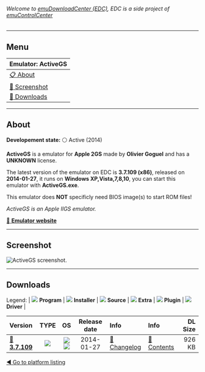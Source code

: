 ###### Welcome to [emuDownloadCenter (EDC)](https://github.com/PhoenixInteractiveNL/emuDownloadCenter/wiki/), EDC is a side project of [emuControlCenter](https://github.com/PhoenixInteractiveNL/emuControlCenter/wiki/)
***
## Menu
| **Emulator: ActiveGS** |
|:---------|
| [:clipboard: About](#about) |
| [:sunrise: Screenshot](#screenshot) |
| [:floppy_disk: Downloads](#downloads) |
***
## About
**Developement state:** :white_circle: Active (2014)

**ActiveGS** is a emulator for **Apple 2GS** made by **Olivier Goguel** and has a **UNKNOWN** license.

The latest version of the emulator on EDC is **3.7.109 (x86)**, released on **2014-01-27**, it runs on **Windows XP,Vista,7,8,10**, you can start this emulator with **ActiveGS.exe**.

This emulator does **NOT** specificly need BIOS image(s) to start ROM files!

_ActiveGS is an Apple IIGS emulator._

[:link: **Emulator website**](http://activegs.freetoolsassociation.com/)
***
## Screenshot
![](https://raw.githubusercontent.com/PhoenixInteractiveNL/emuDownloadCenter/master/hooks/activegs/emulator_screen_01.jpg "ActiveGS screenshot.")
***
## Downloads
Legend:
| ![](https://raw.githubusercontent.com/wiki/PhoenixInteractiveNL/emuDownloadCenter/images_misc/icon_program_24.png) **Program** | 
![](https://raw.githubusercontent.com/wiki/PhoenixInteractiveNL/emuDownloadCenter/images_misc/icon_installer_24.png) **Installer** | 
![](https://raw.githubusercontent.com/wiki/PhoenixInteractiveNL/emuDownloadCenter/images_misc/icon_source_code_24.png) **Source** | 
![](https://raw.githubusercontent.com/wiki/PhoenixInteractiveNL/emuDownloadCenter/images_misc/icon_extra_24.png) **Extra** | 
![](https://raw.githubusercontent.com/wiki/PhoenixInteractiveNL/emuDownloadCenter/images_misc/icon_plugin_24.png) **Plugin** | 
![](https://raw.githubusercontent.com/wiki/PhoenixInteractiveNL/emuDownloadCenter/images_misc/icon_driver_24.png) **Driver** | 
 
 
| Version  | TYPE | OS | Release date  | Info       | Info       | DL Size    |
|:---------|:----:|:--:|:-------------:|:-----------|:-----------|-----------:|
| [:floppy_disk: **3.7.109**](https://github.com/PhoenixInteractiveNL/edc-repo0006/raw/master/activegs/3.7.109.7z) | ![](https://raw.githubusercontent.com/wiki/PhoenixInteractiveNL/emuDownloadCenter/images_misc/icon_program_24.png) | ![](https://raw.githubusercontent.com/wiki/PhoenixInteractiveNL/emuDownloadCenter/images_misc/logo_windows_24.png)![](https://raw.githubusercontent.com/wiki/PhoenixInteractiveNL/emuDownloadCenter/images_misc/icon_32-bit_24.png) | 2014-01-27 | [:page_facing_up: Changelog](https://github.com/PhoenixInteractiveNL/edc-repo0006/blob/master/activegs/3.7.109_changelog.txt) | [:mag_right: Contents](https://github.com/PhoenixInteractiveNL/edc-repo0006/blob/master/activegs/3.7.109_contents.txt) | 926 KB |

[:arrow_backward: Go to platform listing](https://github.com/PhoenixInteractiveNL/emuDownloadCenter/wiki/EDC-Platform-List)
